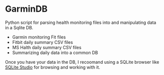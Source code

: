 # GarminDB
Python script for parsing health monitoring files into and manipulating data in a Sqlite DB.

* Garmin monitoring Fit files
* Fitbit daily summary CSV files
* MS Halth daily summary CSV files
* Summarizing daily data into a common DB

Once you have your data in the DB, I recoomand using a SQLite browser like [SQLite Studio](http://sqlitestudio.pl) for browsing and working with it.
